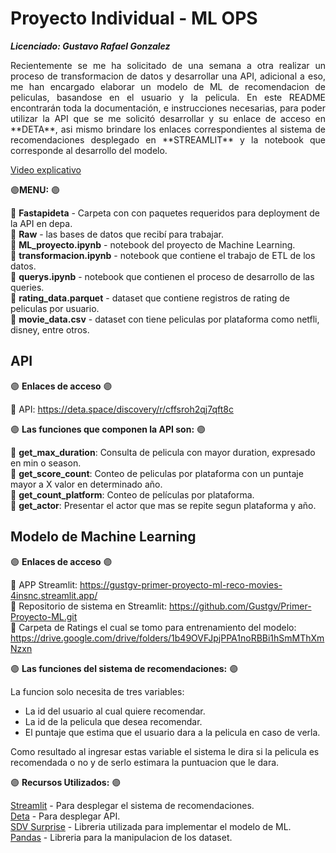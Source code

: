 # Proyecto Individual - ML OPS
**_Licenciado: Gustavo Rafael Gonzalez_**

<p align="justify"> Recientemente se me ha solicitado de una semana a otra realizar un proceso de transformacion de datos y desarrollar una API, adicional a eso, me han encargado elaborar un modelo de ML de recomendacion de peliculas, basandose en el usuario y la pelicula. En este README encontrarán toda la documentación, e instrucciones necesarias, para poder utilizar la API que se me solicitó desarrollar y su enlace de acceso en **DETA**, asi mismo brindare los enlaces correspondientes al sistema de recomendaciones desplegado en **STREAMLIT** y la notebook que corresponde al desarrollo del modelo. </p>

[Video explicativo](https://drive.google.com/file/d/1OM7lu9Wat0DXcZ9BDMsSIphOnFNzU_7A/view?usp=sharing)

🟣**MENU:** 🟣

🔹 **Fastapideta** - Carpeta con con paquetes requeridos para deployment de la API en depa.<br>
🔹 **Raw** - las bases de datos que recibí para trabajar.<br>
🔹 **ML_proyecto.ipynb** - notebook del proyecto de Machine Learning.<br>
🔹 **transformacion.ipynb** - notebook que contiene el trabajo de ETL de los datos.<br>
🔹 **querys.ipynb** - notebook que contienen el proceso de desarrollo de las queries.<br>
🔹 **rating_data.parquet** - dataset que contiene registros de rating de peliculas por usuario.<br>
🔹 **movie_data.csv** - dataset con tiene peliculas por plataforma como netfli, disney, entre otros.<br>

## API

🟣 **Enlaces de acceso** 🟣

🔹 API: https://deta.space/discovery/r/cffsroh2qj7qft8c<br>

🟣 **Las funciones que componen la API son:** 🟣

🔹 **get_max_duration**: Consulta de pelicula con mayor duration, expresado en min o season.<br>
🔹 **get_score_count**: Conteo de peliculas por plataforma con un puntaje mayor a X valor en determinado año.<br>
🔹 **get_count_platform**: Conteo de películas por plataforma.<br>
🔹 **get_actor**: Presentar el actor que mas se repite segun plataforma y año.<br>


## Modelo de Machine Learning

🟣 **Enlaces de acceso** 🟣

🔹 APP Streamlit: https://gustgv-primer-proyecto-ml-reco-movies-4insnc.streamlit.app/<br>
🔹 Repositorio de sistema en Streamlit: https://github.com/Gustgv/Primer-Proyecto-ML.git<br>
🔹 Carpeta de Ratings el cual se tomo para entrenamiento del modelo: https://drive.google.com/drive/folders/1b49OVFJpjPPA1noRBBi1hSmMThXmNzxn<br>

🟣 **Las funciones del sistema de recomendaciones:** 🟣

La funcion solo necesita de tres variables:
* La id del usuario al cual quiere recomendar.
* La id de la pelicula que desea recomendar.
* El puntaje que estima que el usuario dara a la pelicula en caso de verla.

Como resultado al ingresar estas variable el sistema le dira si la pelicula es recomendada o no y de serlo estimara la puntuacion que le dara.

🟣 **Recursos Utilizados:** 🟣

[Streamlit](https://streamlit.io/) - Para desplegar el sistema de recomendaciones.<br>
[Deta](https://deta.space/) - Para desplegar API.<br>
[SDV Surprise](https://surpriselib.com/) - Libreria utilizada para implementar el modelo de ML.<br>
[Pandas](https://pandas.pydata.org/) - Libreria para la manipulacion de los dataset.

